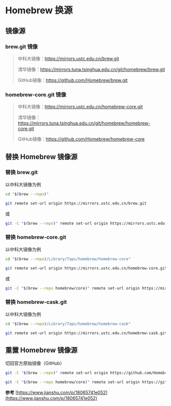 # Homebrew 换源

## 镜像源

### brew.git 镜像

> 中科大镜像：https://mirrors.ustc.edu.cn/brew.git
>
> 清华镜像：https://mirrors.tuna.tsinghua.edu.cn/git/homebrew/brew.git
>
> GitHub镜像：https://github.com/Homebrew/brew.git

### homebrew-core.git 镜像

> 中科大镜像：https://mirrors.ustc.edu.cn/homebrew-core.git
>
> 清华镜像：https://mirrors.tuna.tsinghua.edu.cn/git/homebrew/homebrew-core.git
>
> GitHub镜像：https://github.com/Homebrew/homebrew-core

## 替换 Homebrew 镜像源

### 替换 brew.git

以中科大镜像为例

```bash
cd "$(brew --repo)"

git remote set-url origin https://mirrors.ustc.edu.cn/brew.git
```

或

```bash
git -C "$(brew --repo)" remote set-url origin https://mirrors.ustc.edu.cn/brew.git
```

### 替换 homebrew-core.git

以中科大镜像为例

```bash
cd "$(brew --repo)/Library/Taps/homebrew/homebrew-core"

git remote set-url origin https://mirrors.ustc.edu.cn/homebrew-core.git
```

或

```bash
git -C "$(brew --repo homebrew/core)" remote set-url origin https://mirrors.ustc.edu.cn/homebrew-core.git
```

### 替换 homebrew-cask.git

以中科大镜像为例

```bash
cd "$(brew --repo)/Library/Taps/homebrew/homebrew-cask"

git remote set-url origin https://mirrors.ustc.edu.cn/homebrew-cask.git
```

## 重置 Homebrew 镜像源

切回官方原始镜像（GitHub）

```bash
git -C "$(brew --repo)" remote set-url origin https://github.com/Homebrew/brew.git

git -C "$(brew --repo homebrew/core)" remote set-url origin https://github.com/Homebrew/homebrew-core
```

**参考**
[https://www.jianshu.com/p/18065741e052](https://www.jianshu.com/p/18065741e052)
